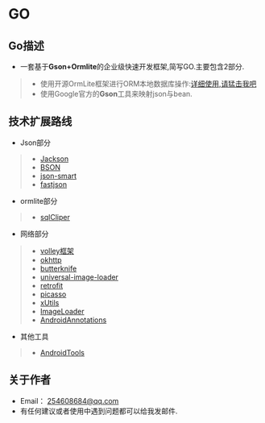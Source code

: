 GO
===============


## Go描述

* 一套基于**Gson+Ormlite**的企业级快速开发框架,简写GO.主要包含2部分.


> * 使用开源OrmLite框架进行ORM本地数据库操作:[详细使用,请猛击我吧](http://ormlite.com/ "OrmLite")
> * 使用Google官方的**Gson**工具来映射json与bean.

## 技术扩展路线

* Json部分

> * [Jackson](http://ormlite.com/ "OrmLite")
> * [BSON](https://github.com/lihongjiang "OrmLite")
> * [json-smart](https://github.com/lihongjiang "OrmLite")
> * [fastjson](https://github.com/lihongjiang "OrmLite")


* ormlite部分

> * [sqlCliper](https://github.com/lihongjiang "OrmLite")


* 网络部分

> * [volley框架](https://github.com/lihongjiang "OrmLite")
> * [okhttp](https://github.com/lihongjiang/okhttp "OrmLite")
> * [butterknife](https://github.com/lihongjiang "OrmLite")
> * [universal-image-loader](http://ormlite.com/ "OrmLite")
> * [retrofit](https://github.com/lihongjiang "OrmLite")
> * [picasso](https://github.com/lihongjiang/picasso "OrmLite")
> * [xUtils](https://github.com/wyouflf/xUtils "OrmLite")
> * [ImageLoader](https://github.com/lihongjiang/ImageLoader "OrmLite")
> * [AndroidAnnotations](https://github.com/lihongjiang/ImageLoader "OrmLite")

* 其他工具

>  * [AndroidTools](https://github.com/lihongjiang/androidTools "OrmLite")



## 关于作者

* Email： <254608684@qq.com>
* 有任何建议或者使用中遇到问题都可以给我发邮件.
